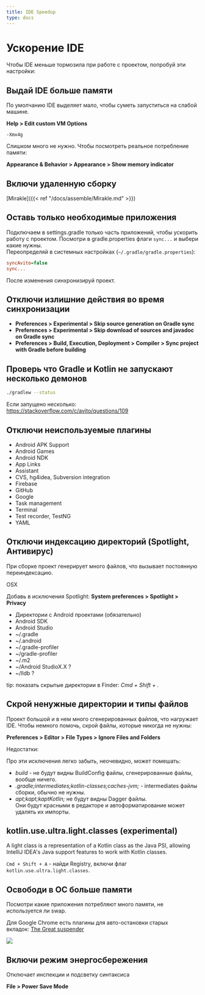 ```yaml
---
title: IDE Speedup
type: docs
---
```


# Ускорение IDE

Чтобы IDE меньше тормозила при работе с проектом, попробуй эти настройки:


## Выдай IDE больше памяти  

По умолчанию IDE выделяет мало, чтобы суметь запуститься на слабой машине.

**Help > Edit custom VM Options**

```none
-Xmx4g
```

Слишком много не нужно. Чтобы посмотреть реальное потребление памяти:

**Appearance & Behavior > Appearance > Show memory indicator**


## Включи удаленную сборку 

[Mirakle]({{< ref "/docs/assemble/Mirakle.md" >}})


## Оставь только необходимые приложения

Подключаем в settings.gradle только часть приложений, чтобы ускорить работу с проектом. 
Посмотри в gradle.properties флаги `sync...` и выбери какие нужны.   
Переопределяй в системных настройках (`~/.gradle/gradle.properties`):

```ini
syncAvito=false
sync...
```

После изменения синхронизируй проект.


## Отключи излишние действия во время синхронизации

- **Preferences > Experimental > Skip source generation on Gradle sync**
- **Preferences > Experimental > Skip download of sources and javadoc on Gradle sync**
- **Preferences > Build, Execution, Deployment > Compiler > Sync project with Gradle before building**


## Проверь что Gradle и Kotlin не запускают несколько демонов

```bash
./gradlew --status
```

Если запущено несколько: https://stackoverflow.com/c/avito/questions/109


## Отключи неиспользуемые плагины

- Android APK Support
- Android Games
- Android NDK
- App Links
- Assistant
- CVS, hg4idea, Subversion integration
- Firebase <product>
- GitHub
- Google <product>
- Task management
- Terminal
- Test recorder, TestNG
- YAML


## Отключи индексацию директорий (Spotlight, Антивирус)

При сборке проект генерирует много файлов, что вызывает постоянную переиндексацию.

OSX

Добавь в исключения Spotlight: **System preferences > Spotlight > Privacy**

- Директории с Android проектами (обязательно)
- Android SDK
- Android Studio
- ~/.gradle
- ~/.android
- ~/.gradle-profiler
- ~/gradle-profiler
- ~/.m2
- ~/Android StudioX.X ?
- ~/lldb ?

tip: показать скрытые директории в Finder: _Cmd + Shift + ._

## Скрой ненужные директории и типы файлов

Проект большой и в нем много сгенерированных файлов, что нагружает IDE.
Чтобы немного помочь, скрой файлы, которые никогда не нужны:
 
**Preferences > Editor > File Types > Ignore Files and Folders**

Недостатки:

Про эти исключения легко забыть, неочевидно, может помешать:

- *build* - не будут видны BuildConfig файлы, сгенерированные файлы, вообще ничего.
- *.gradle;intermediates;kotlin-classes;caches-jvm;* - intermediates файлы сборки, обычно не нужны.
- *apt;kapt;kaptKotlin;* не будут видны Dagger файлы.   
Они будут красными в редакторе и автоформатирование может удалять их импорты.


## kotlin.use.ultra.light.classes (experimental)

A light class is a representation of a Kotlin class as the Java PSI, allowing IntelliJ IDEA's Java support features to work with Kotlin classes.

`Cmd + Shift + A` - найди Registry, включи флаг `kotlin.use.ultra.light.classes`.


## Освободи в ОС больше памяти

Посмотри какие приложения потребляют много памяти, не используется ли swap.

Для Google Chrome есть плагины для авто-остановки старых вкладок: [The Great suspender](https://chrome.google.com/webstore/detail/the-great-suspender/klbibkeccnjlkjkiokjodocebajanakg?hl=en)

![](https://lh3.googleusercontent.com/hVzJ8OibWTB1JRqu0_2w3gY_nfPKiVfOLAwC93OtHWvWrSKOk-QgCF3rvLQgFhXUb79Aidq3OQ=w640-h400-e365)


## Включи режим энергосбережения

Отключает инспекции и подсветку синтаксиса

**File > Power Save Mode**
